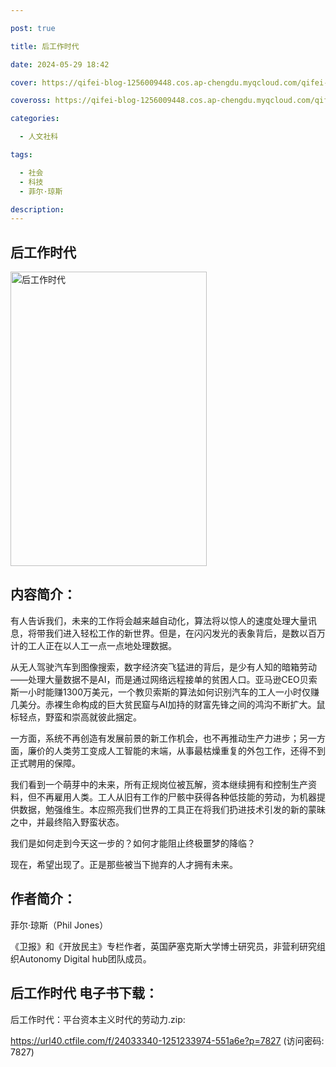 ```yaml
---

post: true

title: 后工作时代

date: 2024-05-29 18:42

cover: https://qifei-blog-1256009448.cos.ap-chengdu.myqcloud.com/qifei-blog/6531155ec458853aef993076.jpg

coveross: https://qifei-blog-1256009448.cos.ap-chengdu.myqcloud.com/qifei-blog/6531155ec458853aef993076.jpg

categories:

  - 人文社科

tags:

  - 社会
  - 科技
  - 菲尔·琼斯

description:
---
```


## 后工作时代

<img alt="后工作时代 " class="aligncenter loaded" data-was-processed="true" decoding="async" fetchpriority="high" height="471" src="https://qifei-blog-1256009448.cos.ap-chengdu.myqcloud.com/qifei-blog/6531155ec458853aef993076.jpg" style="cursor: zoom-in;" width="314"/>

## 内容简介：

有人告诉我们，未来的工作将会越来越自动化，算法将以惊人的速度处理大量讯息，将带我们进入轻松工作的新世界。但是，在闪闪发光的表象背后，是数以百万计的工人正在以人工一点一点地处理数据。

从无人驾驶汽车到图像搜索，数字经济突飞猛进的背后，是少有人知的暗箱劳动——处理大量数据不是AI，而是通过网络远程接单的贫困人口。亚马逊CEO贝索斯一小时能赚1300万美元，一个教贝索斯的算法如何识别汽车的工人一小时仅赚几美分。赤裸生命构成的巨大贫民窟与AI加持的财富先锋之间的鸿沟不断扩大。鼠标轻点，野蛮和崇高就彼此捆定。

一方面，系统不再创造有发展前景的新工作机会，也不再推动生产力进步；另一方面，廉价的人类劳工变成人工智能的末端，从事最枯燥重复的外包工作，还得不到正式聘用的保障。

我们看到一个萌芽中的未来，所有正规岗位被瓦解，资本继续拥有和控制生产资料，但不再雇用人类。工人从旧有工作的尸骸中获得各种低技能的劳动，为机器提供数据，勉强维生。本应照亮我们世界的工具正在将我们扔进技术引发的新的蒙昧之中，并最终陷入野蛮状态。

我们是如何走到今天这一步的？如何才能阻止终极噩梦的降临？

现在，希望出现了。正是那些被当下抛弃的人才拥有未来。

## 作者简介：

菲尔·琼斯（Phil Jones）

《卫报》和《开放民主》专栏作者，英国萨塞克斯大学博士研究员，非营利研究组织Autonomy Digital hub团队成员。

## 后工作时代 电子书下载：

后工作时代：平台资本主义时代的劳动力.zip: 

https://url40.ctfile.com/f/24033340-1251233974-551a6e?p=7827 (访问密码: 7827)
